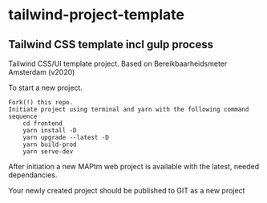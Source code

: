 # tailwind-project-template
## Tailwind CSS template incl gulp process
Tailwind CSS/UI template project. Based on Bereikbaarheidsmeter Amsterdam (v2020)

To start a new project. 

    Fork(!) this repo.
    Initiate project using terminal and yarn with the following command sequence
        cd frontend
        yarn install -D
        yarn upgrade --latest -D
        yarn build-prod
        yarn serve-dev
        
After initiation a new MAPtm web project is available with the latest, needed dependancies.   

Your newly created project should be published to GIT as a new project
